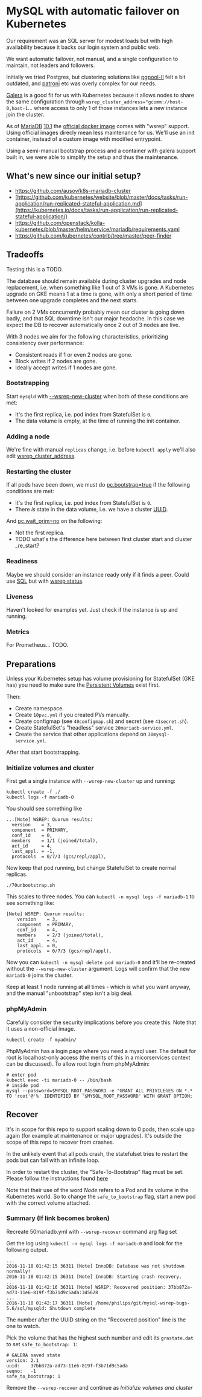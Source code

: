 # MySQL with automatic failover on Kubernetes

Our requirement was an SQL server for modest loads
but with high availability because it backs our login system
and public web.

We want automatic failover, not manual, and a single configuration to maintain, not leaders and followers.

Initially we tried Postgres, but clustering solutions like [pgpool-II]() felt a bit outdated, and [patroni](https://github.com/zalando/patroni) etc was overly complex for our needs.

[Galera](http://galeracluster.com/) is a good fit for us with Kubernetes because it allows nodes to share the same configuration through `wsrep_cluster_address="gcomm://host-0,host-1`... where access to only 1 of those instances lets a new instance join the cluster.

As of [MariaDB](https://mariadb.com/) [10.1](https://mariadb.com/kb/en/mariadb/what-is-mariadb-galera-cluster/) the [official docker image](https://hub.docker.com/_/mariadb/) comes with "wsrep" support. Using official images direcly mean less maintenance for us.
We'll use an init container, instead of a custom image with modified entrypoint.

Using a semi-manual bootstrap process and a container with galera support built in, we were able to simplify the setup and thus the maintenance.

## What's new since our initial setup?

 * https://github.com/ausov/k8s-mariadb-cluster
 * [https://github.com/kubernetes/website/blob/master/docs/tasks/run-application/run-replicated-stateful-application.md](https://kubernetes.io/docs/tasks/run-application/run-replicated-stateful-application/)
 * https://github.com/openstack/kolla-kubernetes/blob/master/helm/service/mariadb/requirements.yaml
 * https://github.com/kubernetes/contrib/tree/master/peer-finder

## Tradeoffs

Testing this is a TODO.

The database should remain available during cluster upgrades and node replacement, i.e. when something like 1 out of 3 VMs is gone. A Kubernetes upgrade on GKE means 1 at a time is gone, with only a short period of time between one upgrade completes and the next starts.

Failure on 2 VMs concurrently probably mean our cluster is going down badly, and that SQL downtime isn't our major headache. In this case we expect the DB to recover automatically once 2 out of 3 nodes are live.

With 3 nodes we aim for the following characteristics, prioritizing consistency over performance:
 * Consistent reads if 1 or even 2 nodes are gone.
 * Block writes if 2 nodes are gone.
 * Ideally accept writes if 1 nodes are gone.

### Bootstrapping

Start `mysqld` with [--wsrep-new-cluster](https://mariadb.com/kb/en/library/getting-started-with-mariadb-galera-cluster/#bootstrapping-a-new-cluster) when both of these conditions are met:
 * It's the first replica, i.e. pod index from StatefulSet is `0`.
 * The data volume is empty, at the time of running the init container.

### Adding a node

We're fine with manual `replicas` change, i.e. before `kubectl apply` we'll also edit
[wsrep_cluster_address](https://mariadb.com/kb/en/library/getting-started-with-mariadb-galera-cluster/#adding-another-node-to-a-cluster).

### Restarting the cluster

If all pods have been down, we must do
[pc.bootstrap=true](https://mariadb.com/kb/en/library/getting-started-with-mariadb-galera-cluster/#restarting-the-cluster) if the following conditions are met:
 * It's the first replica, i.e. pod index from StatefulSet is `0`.
 * There _is_ state in the data volume, i.e. we have a cluster [UUID](https://mariadb.com/kb/en/library/getting-started-with-mariadb-galera-cluster/#bootstrapping-a-new-cluster).

And [pc.wait_prim=no](https://mariadb.com/kb/en/library/getting-started-with-mariadb-galera-cluster/#restarting-the-cluster) on the following:
 * Not the first replica.
 * TODO what's the difference here between first cluster start and cluster _re_start?

### Readiness

Maybe we should consider an instance ready only if it finds a peer.
Could use [SQL](https://github.com/ausov/k8s-mariadb-cluster/blob/stable-10.1/example/galera.yaml#L71) but with [wsrep status](https://mariadb.com/kb/en/library/getting-started-with-mariadb-galera-cluster/#monitoring).

### Liveness

Haven't looked for examples yet. Just check if the instance is up and running.

### Metrics

For Prometheus... TODO.

## Preparations

Unless your Kubernetes setup has volume provisioning for StatefulSet (GKE has) you need to make sure the [Persistent Volumes](http://kubernetes.io/docs/user-guide/persistent-volumes/) exist first.

Then:
 * Create namespace.
 * Create `10pvc.yml` if you created PVs manually.
 * Create configmap (see `40configmap.sh`) and secret (see `41secret.sh`).
 * Create StatefulSet's "headless" service `20mariadb-service.yml`.
 * Create the service that other applications depend on `30mysql-service.yml`.

After that start bootstrapping.

### Initialize volumes and cluster

First get a single instance with `--wsrep-new-cluster` up and running:

```
kubectl create -f ./
kubectl logs -f mariadb-0
```

You should see something like

```
...[Note] WSREP: Quorum results:
  version    = 3,
  component  = PRIMARY,
  conf_id    = 0,
  members    = 1/1 (joined/total),
  act_id     = 4,
  last_appl. = -1,
  protocols  = 0/7/3 (gcs/repl/appl),
```

Now keep that pod running, but change StatefulSet to create normal replicas.

```
./70unbootstrap.sh
```

This scales to three nodes. You can `kubectl -n mysql logs -f mariadb-1` to see something like:

```
[Note] WSREP: Quorum results:
	version    = 3,
	component  = PRIMARY,
	conf_id    = 4,
	members    = 2/3 (joined/total),
	act_id     = 4,
	last_appl. = 0,
	protocols  = 0/7/3 (gcs/repl/appl),
```

Now you can ```kubectl -n mysql delete pod mariadb-0``` and it'll be re-created without the `--wsrep-new-cluster` argument. Logs will confirm that the new `mariadb-0` joins the cluster.

Keep at least 1 node running at all times - which is what you want anyway,
and the manual "unbootstrap" step isn't a big deal.

### phpMyAdmin

Carefully consider the security implications before you create this. Note that it uses a non-official image.

```
kubectl create -f myadmin/
```

PhpMyAdmin has a login page where you need a mysql user. The default for root is localhost-only access (the merits of this in a micorservices context can be discussed). To allow root login from phpMyAdmin:

```
# enter pod
kubectl exec -ti mariadb-0 -- /bin/bash
# inside pod
mysql --password=$MYSQL_ROOT_PASSWORD -e "GRANT ALL PRIVILEGES ON *.* TO 'root'@'%' IDENTIFIED BY '$MYSQL_ROOT_PASSWORD' WITH GRANT OPTION;
```

## Recover

It's in scope for this repo to support scaling down to 0 pods, then scale upp again (for example at maintenance or major upgrades). It's outside the scope of this repo to recover from crashes.

In the unlikely event that all pods crash, the statefulset tries to restart the pods but can fail with an infinite loop.

In order to restart the cluster, the "Safe-To-Bootstrap" flag must be set. Please follow the instructions found [here](http://galeracluster.com/2016/11/introducing-the-safe-to-bootstrap-feature-in-galera-cluster/)

Note that their use of the word _Node_ refers to a Pod and its volume in the Kubernetes world. So to change the `safe_to_bootstrap` flag, start a new pod with the correct volume attached.

### Summary (If link becomes broken)

Recreate 50mariadb.yml with `--wsrep-recover` command arg flag set

Get the log using `kubectl -n mysql logs -f mariadb-0` and look for the following output.

```
...
2016-11-18 01:42:15 36311 [Note] InnoDB: Database was not shutdown normally!
2016-11-18 01:42:15 36311 [Note] InnoDB: Starting crash recovery.
...
2016-11-18 01:42:16 36311 [Note] WSREP: Recovered position: 37bb872a-ad73-11e6-819f-f3b71d9c5ada:345628
...
2016-11-18 01:42:17 36311 [Note] /home/philips/git/mysql-wsrep-bugs-5.6/sql/mysqld: Shutdown complete
```

The number after the UUID string on the "Recovered position" line is the one to watch.

Pick the volume that has the highest such number and edit its `grastate.dat` to set `safe_to_bootstrap: 1`:
```
# GALERA saved state
version: 2.1
uuid:    37bb872a-ad73-11e6-819f-f3b71d9c5ada
seqno:   -1
safe_to_bootstrap: 1
```

Remove the `--wsrep-recover` and continue as *Initialize volumes and cluster*
